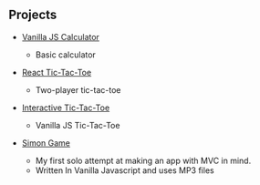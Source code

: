 ## Projects

  *  [Vanilla JS Calculator](https://github.com/BMariscal/Calculator)
      * Basic calculator
         
  *  [React Tic-Tac-Toe](https://github.com/BMariscal/React-Tic-Tac-Toe)
      * Two-player tic-tac-toe
         
  *  [Interactive Tic-Tac-Toe](https://github.com/BMariscal/FreeCodeCamp_Projects/tree/master/tic-tac-toe)
      * Vanilla JS Tic-Tac-Toe
      
  *  [Simon Game](https://github.com/BMariscal/FreeCodeCamp_Projects/tree/master/SimonGame)
      * My first solo attempt at making an app with MVC in mind.
      * Written In Vanilla Javascript and uses MP3 files
      
 

  
